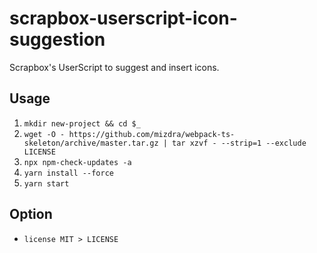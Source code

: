 # scrapbox-userscript-icon-suggestion

Scrapbox's UserScript to suggest and insert icons.

## Usage

1. `mkdir new-project && cd $_`
1. `wget -O - https://github.com/mizdra/webpack-ts-skeleton/archive/master.tar.gz | tar xzvf - --strip=1 --exclude LICENSE`
1. `npx npm-check-updates -a`
1. `yarn install --force`
1. `yarn start`

## Option

- `license MIT > LICENSE`
